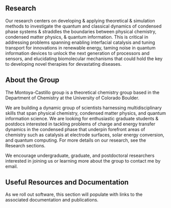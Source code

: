 ## Research
Our research centers on developing & applying theoretical & simulation methods to investigate the quantum and classical dynamics of condensed phase systems & straddles the boundaries between physical chemistry, condensed matter physics, & quantum information. This is critical in addressing problems spanning enabling interfacial catalysis and tuning transport for innovations in renewable energy, taming noise in quantum information devices to unlock the next generation of processors and sensors, and elucidating biomolecular mechanisms that could hold the key to developing novel therapies for devastating diseases.

## About the Group
The Montoya-Castillo group is a theoretical chemistry group based in the Department of Chemistry at the University of Colorado Boulder.

We are building a dynamic group of scientists harnessing multidisciplinary skills that span physical chemistry, condensed matter physics, and quantum information science. We are looking for enthusiastic graduate students & postdocs interested in tackling problems of charge and energy transfer dynamics in the condensed phase that underpin forefront areas of chemistry such as catalysis at electrode surfaces, solar energy conversion, and quantum computing. For more details on our research, see the Research sections. 

We encourage undergraduate, graduate, and postdoctoral researchers interested in joining us or learning more about the group to contact me by email. 

## Useful Resources and Documentation
As we roll out software, this section will populate with links to the associated documentation and publications.

<!--

**Here are some ideas to get you started:**

🙋‍♀️ A short introduction - what is your organization all about?
🌈 Contribution guidelines - how can the community get involved?
👩‍💻 Useful resources - where can the community find your docs? Is there anything else the community should know?
🍿 Fun facts - what does your team eat for breakfast?
🧙 Remember, you can do mighty things with the power of [Markdown](https://docs.github.com/github/writing-on-github/getting-started-with-writing-and-formatting-on-github/basic-writing-and-formatting-syntax)
-->
